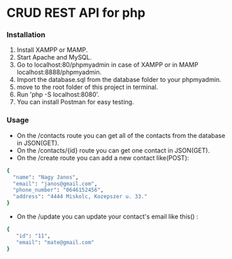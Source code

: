 # CRUD REST API for php

### Installation

1. Install XAMPP or MAMP.
2. Start Apache and MySQL.
3. Go to localhost:80/phpmyadmin in case of XAMPP or in MAMP localhost:8888/phpmyadmin.
4. Import the database.sql from the database folder to your phpmyadmin.
5. move to the root folder of this project in terminal.
6. Run 'php -S localhost:8080'.
7. You can install Postman for easy testing.

### Usage

  - On the /contacts route you can get all of the contacts from the database in JSON(GET).
  - On the /contacts/{id} route you can get one contact in JSON(GET).
  - On the /create route you can add a new contact like(POST):
  ```sh
{
    "name": "Nagy Janos",
    "email": "janos@gmail.com",
    "phone_number": "0646152456",
    "address": "4444 Miskolc, Kozepszer u. 33."
}
```
- On the /update you can update your contact's email like this() :
 ```sh
{
    "id": "11",
    "email": "mate@gmail.com"
}
```


